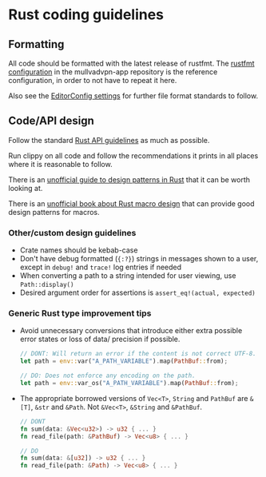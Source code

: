 # Rust coding guidelines

## Formatting

All code should be formatted with the latest release of rustfmt. The [rustfmt configuration] in the
mullvadvpn-app repository is the reference configuration, in order to not have to repeat it here.

Also see the [EditorConfig settings] for further file format standards to follow.

## Code/API design

Follow the standard [Rust API guidelines] as much as possible.

Run clippy on all code and follow the recommendations it prints in all places where it is reasonable
to follow.

There is an [unofficial guide to design patterns in Rust] that it can be worth looking at.

There is an [unofficial book about Rust macro design] that can provide good design patterns for
macros.

### Other/custom design guidelines

* Crate names should be kebab-case
* Don't have debug formatted (`{:?}`) strings in messages shown to a user, except in `debug!` and
  `trace!` log entries if needed
* When converting a path to a string intended for user viewing, use `Path::display()`
* Desired argument order for assertions is `assert_eq!(actual, expected)`

### Generic Rust type improvement tips

* Avoid unnecessary conversions that introduce either extra possible error states or loss of data/
  precision if possible.
  ```rust
  // DONT: Will return an error if the content is not correct UTF-8.
  let path = env::var("A_PATH_VARIABLE").map(PathBuf::from);

  // DO: Does not enforce any encoding on the path.
  let path = env::var_os("A_PATH_VARIABLE").map(PathBuf::from);
  ```
* The appropriate borrowed versions of `Vec<T>`, `String` and `PathBuf` are `&[T]`, `&str` and
  `&Path`. Not `&Vec<T>`, `&String` and `&PathBuf`.
  ```rust
  // DONT
  fn sum(data: &Vec<u32>) -> u32 { ... }
  fn read_file(path: &PathBuf) -> Vec<u8> { ... }

  // DO
  fn sum(data: &[u32]) -> u32 { ... }
  fn read_file(path: &Path) -> Vec<u8> { ... }
  ```


[rustfmt configuration]: https://github.com/mullvad/mullvadvpn-app/blob/master/rustfmt.toml
[EditorConfig settings]: https://github.com/mullvad/mullvadvpn-app/blob/master/.editorconfig
[Rust API guidelines]: https://rust-lang-nursery.github.io/api-guidelines/
[unofficial guide to design patterns in Rust]: https://github.com/rust-unofficial/patterns
[unofficial book about Rust macro design]: https://danielkeep.github.io/tlborm/book/

